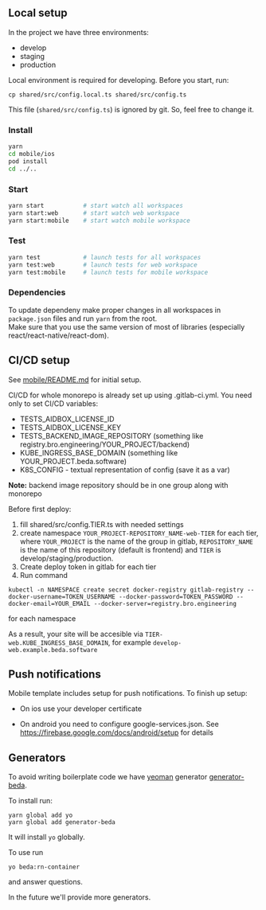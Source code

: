 ## Local setup

In the project we have three environments:

-   develop
-   staging
-   production

Local environment is required for developing. Before you start, run:

```
cp shared/src/config.local.ts shared/src/config.ts
```

This file (`shared/src/config.ts`) is ignored by git. So, feel free to change it.

### Install
```sh
yarn
cd mobile/ios
pod install
cd ../..
```

### Start

```sh
yarn start           # start watch all workspaces
yarn start:web       # start watch web workspace
yarn start:mobile    # start watch mobile workspace
```

### Test

```sh
yarn test            # launch tests for all workspaces
yarn test:web        # launch tests for web workspace
yarn test:mobile     # launch tests for mobile workspace
```

### Dependencies

To update dependeny make proper changes in all workspaces in `package.json` files and run `yarn` from the root.  
Make sure that you use the same version of most of libraries (especially react/react-native/react-dom).

## CI/CD setup

See [mobile/README.md](mobile/README.md) for initial setup.

CI/CD for whole monorepo is already set up using .gitlab-ci.yml. You need only to set CI/CD variables:

-   TESTS_AIDBOX_LICENSE_ID
-   TESTS_AIDBOX_LICENSE_KEY
-   TESTS_BACKEND_IMAGE_REPOSITORY (something like registry.bro.engineering/YOUR_PROJECT/backend)
-   KUBE_INGRESS_BASE_DOMAIN (something like YOUR_PROJECT.beda.software)
-   K8S_CONFIG - textual representation of config (save it as a var)

**Note:** backend image repository should be in one group along with monorepo

Before first deploy:

1. fill shared/src/config.TIER.ts with needed settings
2. create namespace `YOUR_PROJECT-REPOSITORY_NAME-web-TIER` for each tier, where `YOUR_PROJECT` is the name of the group in gitlab, `REPOSITORY_NAME` is the name of this repository (default is frontend) and `TIER` is develop/staging/production.
3. Create deploy token in gitlab for each tier
4. Run command

```
kubectl -n NAMESPACE create secret docker-registry gitlab-registry --docker-username=TOKEN_USERNAME --docker-password=TOKEN_PASSWORD --docker-email=YOUR_EMAIL --docker-server=registry.bro.engineering
```

for each namespace

As a result, your site will be accesible via `TIER-web.KUBE_INGRESS_BASE_DOMAIN`, for example `develop-web.example.beda.software`

## Push notifications

Mobile template includes setup for push notifications. To finish up setup:

-   On ios use your developer certificate

-   On android you need to configure google-services.json. See https://firebase.google.com/docs/android/setup for details

## Generators

To avoid writing boilerplate code we have [yeoman](https://github.com/yeoman/yo) generator [generator-beda](https://github.com/beda-software/frontend-beda-software-stack/tree/master/generator-beda).

To install run:
```
yarn global add yo
yarn global add generator-beda
```
It will install `yo` globally.

To use run

`yo beda:rn-container`

and answer questions.

In the future we'll provide more generators.

